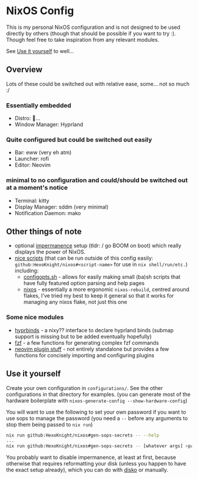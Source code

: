 # NixOS Config

This is my personal NixOS configuration and is not designed to be used directly by others (though that should be possible if you want to try :).
Though feel free to take inspiration from any relevant modules.

See [Use it yourself](#use-it-yourself) to well...

## Overview

Lots of these could be switched out with relative ease, some... not so much :/

### Essentially embedded

- Distro: 🤔...
- Window Manager: Hyprland

### Quite configured but could be switched out easily

- Bar: eww (very eh atm)
- Launcher: rofi
- Editor: Neovim

### minimal to no configuration and could/should be switched out at a moment's notice

- Terminal: kitty
- Display Manager: sddm (very minimal)
- Notification Daemon: mako

## Other things of note

- optional [impermanence](https://github.com/nix-community/impermanence) setup (tldr: / go BOOM on boot) which really displays the power of NixOS.
- [nice scripts](scripts/) (that can be run outside of this config easily: `github:HexoKnight/nixos#<script-name>` for use in `nix shell/run/etc.`) including:
    - [configopts.sh](scripts/configopts.sh) -
        allows for easily making small (ba)sh scripts that have fully featured option parsing and help pages
    - [nixos](scripts/nixos.sh) -
        essentially a more ergonomic `nixos-rebuild`, centred around flakes, I've tried my best to keep it general so that it works for managing any nixos flake, not just this one

### Some nice modules

- [hyprbinds](modules/home-manager/hyprland/hyprbinds.nix) -
    a nixy?? interface to declare hyprland binds (submap support is missing but to be added eventually hopefully)
- [fzf](modules/home-manager/fzf.nix) -
    a few functions for generating complex fzf commands
- [neovim plugin stuff](modules/home-manager/neovim/plugins/default.nix) -
    not entirely standalone but provides a few functions for concisely importing and configuring plugins

## Use it yourself

Create your own configuration in `configurations/`.
See the other configurations in that directory for examples.
(you can generate most of the hardware boilerplate with `nixos-generate-config --show-hardware-config`)

You will want to use the following to set your own password if you want to use sops to manage the password
(you need a `--` before any arguments to stop them being passed to `nix run`)
```bash
nix run github:HexoKnight/nixos#gen-sops-secrets -- --help
...
nix run github:HexoKnight/nixos#gen-sops-secrets -- [whatever args] >path/to/local/nixos/secrets.json
```

You probably want to disable impermanence, at least at first, because otherwise that
requires reformatting your disk (unless you happen to have the exact setup already),
which you can do with [disko](https://github.com/nix-community/disko) or manually.
